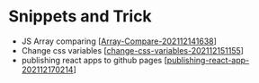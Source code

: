 # Snippets and Trick

- JS Array comparing [[Array-Compare-202112141638]]
- Change css variables [[change-css-variables-202112151155]]
- publishing react apps to github pages [[publishing-react-app-202112170214]]


[//begin]: # "Autogenerated link references for markdown compatibility"
[Array-Compare-202112141638]: Array-Compare-202112141638 "Array Compare 202112141638"
[change-css-variables-202112151155]: change-css-variables-202112151155 "change-css-variables 202112151155"
[publishing-react-app-202112170214]: react/publishing-react-app-202112170214 "publishing-react-app"
[//end]: # "Autogenerated link references"